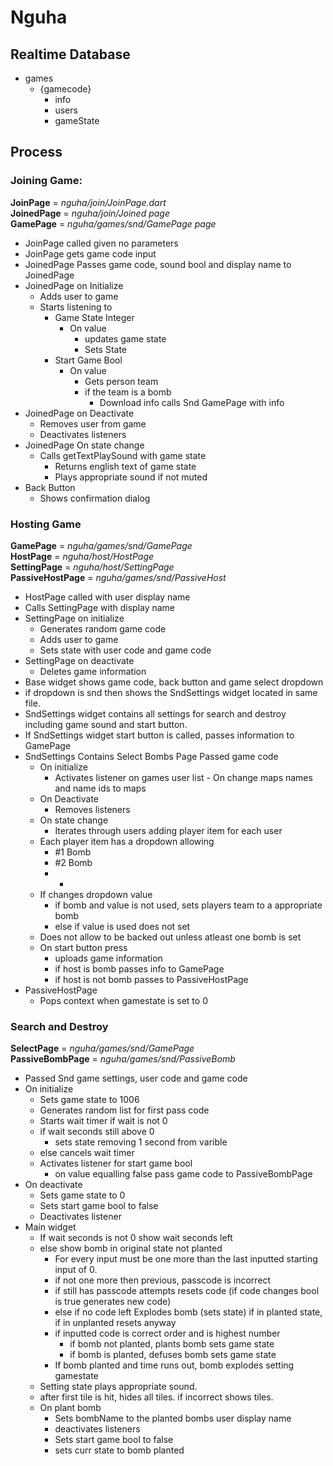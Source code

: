 # Nguha

## Realtime Database
- games
    - {gamecode}
        - info
        - users
        - gameState

## Process
### Joining Game:
**JoinPage** = *nguha/join/JoinPage.dart*   
**JoinedPage** = *nguha/join/Joined page*   
**GamePage**  = *nguha/games/snd/GamePage page*    
- JoinPage called given no parameters
- JoinPage gets game code input
- JoinedPage Passes game code, sound bool and display name to JoinedPage
- JoinedPage on Initialize
    - Adds user to game
    - Starts listening to
        - Game State Integer
            - On value 
                - updates game state
                - Sets State
        - Start Game Bool
            - On value
                - Gets person team
                - if the team is a bomb
                    - Download info calls Snd GamePage with info
- JoinedPage on Deactivate
    - Removes user from game
    - Deactivates listeners
- JoinedPage On state change
    - Calls getTextPlaySound with game state
        - Returns english text of game state
        - Plays appropriate sound if not muted
- Back Button
    - Shows confirmation dialog

### Hosting Game
**GamePage**  = *nguha/games/snd/GamePage*      
**HostPage**  = *nguha/host/HostPage*    
**SettingPage**  = *nguha/host/SettingPage*  
**PassiveHostPage**  = *nguha/games/snd/PassiveHost*  
- HostPage called with user display name
- Calls SettingPage with display name
- SettingPage on initialize
    - Generates random game code
    - Adds user to game
    - Sets state with user code and game code
- SettingPage on deactivate
    - Deletes game information
- Base widget shows game code, back button and game select dropdown
- if dropdown is snd then shows the SndSettings widget located in same file.
- SndSettings widget contains all settings for search and destroy including game sound and start button.
- If SndSettings widget start button is called, passes information to GamePage
- SndSettings Contains Select Bombs Page Passed game code
    - On initialize 
        - Activates listener on games user list 
                - On change maps names and name ids to maps
    - On Deactivate
        - Removes listeners
    - On state change
        - Iterates through users adding player item for each user
    - Each player item has a dropdown allowing
        - #1 Bomb
        - #2 Bomb
        - -
    - If changes dropdown value
        - if bomb and value is not used, sets players team to a appropriate bomb
        - else if value is used does not set
    - Does not allow to be backed out unless atleast one bomb is set
    - On start button press
        - uploads game information
        - if host is bomb passes info to GamePage
        - if host is not bomb passes to PassiveHostPage
- PassiveHostPage
    - Pops context when gamestate is set to 0

    

### Search and Destroy 
**SelectPage**  = *nguha/games/snd/GamePage*   
**PassiveBombPage**  = *nguha/games/snd/PassiveBomb*   

- Passed Snd game settings, user code and game code
- On initialize 
    - Sets game state to 1006
    - Generates random list for first pass code
    - Starts wait timer if wait is not 0
    - if wait seconds still above 0
        - sets state removing 1 second from varible
    - else cancels wait timer
    - Activates listener for start game bool
        - on value equalling false pass game code to PassiveBombPage
- On deactivate 
    - Sets game state to 0
    - Sets start game bool to false
    - Deactivates listener
- Main widget
    - If wait seconds is not 0 show wait seconds left
    - else show bomb in original state not planted
        - For every input must be one more than the last inputted starting input of 0.
        - if not one more then previous, passcode is incorrect
        - if still has passcode attempts resets code (if code changes bool is true generates new code)
        - else if no code left Explodes bomb (sets state) if in planted state, if in unplanted resets anyway
        - if inputted code is correct order and is highest number
            - if bomb not planted, plants bomb sets game state
            - if bomb is planted, defuses bomb sets game state
        - If bomb planted and time runs out, bomb explodes setting gamestate
    - Setting state plays appropriate sound.
    - after first tile is hit, hides all tiles. if incorrect shows tiles.
    - On plant bomb
        - Sets bombName to the planted bombs user display name
        - deactivates listeners
        - Sets start game bool to false
        - sets curr state to bomb planted






